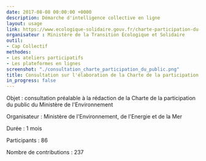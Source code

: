 ```yaml
---
date: 2017-08-08 00:00:00 +0000
description: Démarche d'intelligence collective en ligne
layout: usage
link: https://www.ecologique-solidaire.gouv.fr/charte-participation-du-public
organisateur : Ministère de la Transition Écologique et Solidaire
outil:
- Cap Collectif
methodes:
- Les ateliers participatifs
- Les plateformes en lignes
screenshot: "./consultation_charte_participation_du_public.png"
title: Consultation sur l'élaboration de la Charte de la participation du public
in_progress: false
---
```



Objet : consultation préalable à la rédaction de la Charte de la participation du public du Ministère de l'Environnement

Organisateur : Ministère de l'Environnement, de l'Energie et de la Mer

Durée : 1 mois

Participants : 86

Nombre de contributions : 237